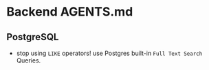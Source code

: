 # Backend AGENTS.md

## PostgreSQL

- stop using `LIKE` operators! use Postgres built-in `Full Text Search` Queries.
